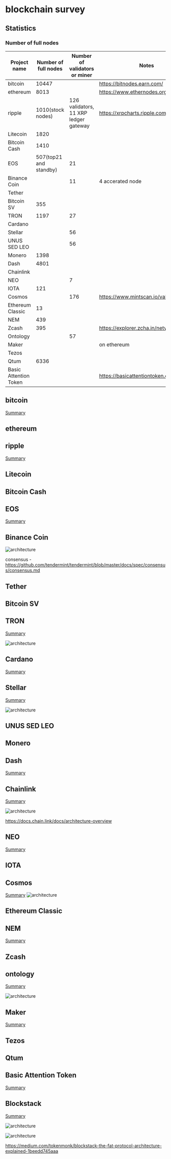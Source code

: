 # blockchain survey

## Statistics
### Number of full nodes
| Project name            | Number of full nodes   | Number of validators or miner | Notes                                      |
| ---                           | ---                               | ---                             | ---                                        |
| bitcoin                      | 10447                          |                        | https://bitnodes.earn.com/ |
| ethereum                  | 8013                            |                        | https://www.ethernodes.org/network/1 |
| ripple                        | 1010(stock nodes)                                  | 126 validators, 11 XRP ledger gateway                 | https://xrpcharts.ripple.com/#/topology |
| Litecoin                        | 1820                                  |                  |  |
| Bitcoin Cash                        | 1410                                  |                  |  |
| EOS                        | 507(top21 and standby)                                  | 21                  |  |
| Binance Coin                        |                                    |  11                 | 4 accerated node |
| Tether                        |                                    |                   |  |
| Bitcoin SV                        | 355                                   |                   |  |
| TRON                        | 1197                                   | 27                  |  |
| Cardano                        |                                    |                   |  |
| Stellar                        |                                   |    56               |  |
| UNUS SED LEO                        |                                   |    56               |  |
| Monero                        | 1398                                  |                   |  |
| Dash                        | 4801                                  |                   |  |
| Chainlink                        |                                   |                   |  |
| NEO                        |                                   |  7                 |  |
| IOTA                        |  121                                 |                   |  |
| Cosmos                        |                                   |  176                 | https://www.mintscan.io/validators |
| Ethereum Classic                        |  13                                 |                  |  |
| NEM                        |  439                                 |                  |  |
| Zcash                        |  395                                 |                  | https://explorer.zcha.in/network |
| Ontology                        |                                   |  57                |  |
| Maker                        |                                   |                  |  on ethereum |
| Tezos                        |                                   |                  |   |
| Qtum                        |   6336                                |                  |   |
| Basic Attention Token                        |                                   |                  | https://basicattentiontoken.org/  |

## bitcoin
[Summary](bitcoin.md)

## ethereum

## ripple 
[Summary](ripple.md)

## Litecoin

## Bitcoin Cash

## EOS
[Summary](eos.md)

## Binance Coin
![architecture](binance.png)

consensus - https://github.com/tendermint/tendermint/blob/master/docs/spec/consensus/consensus.md

## Tether

## Bitcoin SV

## TRON
[Summary](tron.md)

![architecture](tron.jpg)

## Cardano
[Summary](cardano.md)

## Stellar
[Summary](stellar.md)

![architecture](stellar.png)


## UNUS SED LEO

## Monero

## Dash
[Summary](dash.md)

## Chainlink
[Summary](chainlink.md)

![architecture](chainlink.png)

https://docs.chain.link/docs/architecture-overview

## NEO
[Summary](neo.md)

## IOTA

## Cosmos
[Summary](cosmos.md)
![architecture](cosmos.svg)


## Ethereum Classic

## NEM
[Summary](nem.md)

## Zcash

## ontology
[Summary](ontology.md)

![architecture](ontology.png)

## Maker
[Summary](maker.md)

## Tezos

## Qtum

## Basic Attention Token
[Summary](bat.md)

## Blockstack
[Summary](blockstack.md)

![architecture](blockstack-0.jpeg)

![architecture](blockstack.jpeg)

https://medium.com/tokenmonk/blockstack-the-fat-protocol-architecture-explained-1beedd745aaa

